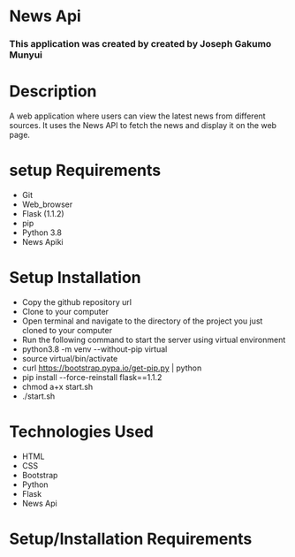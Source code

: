 # News Api
### This application was created by created by Joseph Gakumo Munyui
# Description
A web application where users can view the latest news from different sources. It uses the News API to fetch the news and display it on the web page.
# setup Requirements
* Git
* Web_browser 
* Flask (1.1.2)
* pip
* Python 3.8
* News Apiki
# Setup Installation

* Copy the github repository url
* Clone to your computer
* Open terminal and navigate to the directory of the project you just cloned to your computer
* Run the following command to start the server using virtual environment
* python3.8 -m venv --without-pip virtual
* source virtual/bin/activate
* curl https://bootstrap.pypa.io/get-pip.py | python
* pip install --force-reinstall flask==1.1.2
* chmod a+x start.sh
* ./start.sh

# Technologies Used
* HTML
* CSS
* Bootstrap
* Python
* Flask
* News Api
 # Setup/Installation Requirements